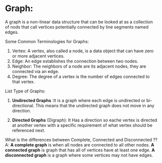 # Graph:
A graph is a non-linear data structure that can be looked at as a collection of nods that call vertices potentially connected by line segments named edges.

Some Common Terminologies for Graphs:
1. Vertex: A vertex, also called a node, is a data object that can have zero or more adjacent vertices.
2. Edge: An edge establishes the connection between two nodes.
3. Neighbor: The neighbors of a node are its adjacent nodes, they are connected via an edge.
4. Degree: The degree of a vertex is the number of edges connected to that vertex.

List Type of Graphs:
1. **Undirected Graphs** :It is a graph where each edge is undirected or bi-directional. This means that the undirected graph does not move in any direction.

2. **Directed Graphs** (Digraph): It Has a direction so eache vertex is directed at another vertex with a specific requirement of what vertex should be referenced next.


What is the differences between Complete, Connected and Disconnected ??
A: **A complete graph** is when all nodes are connected to all other nodes.
   **A connected graph** is graph that has all of vertices have at least one edge.
   **A disconnected graph** is a graph where some vertices may not have edges.

